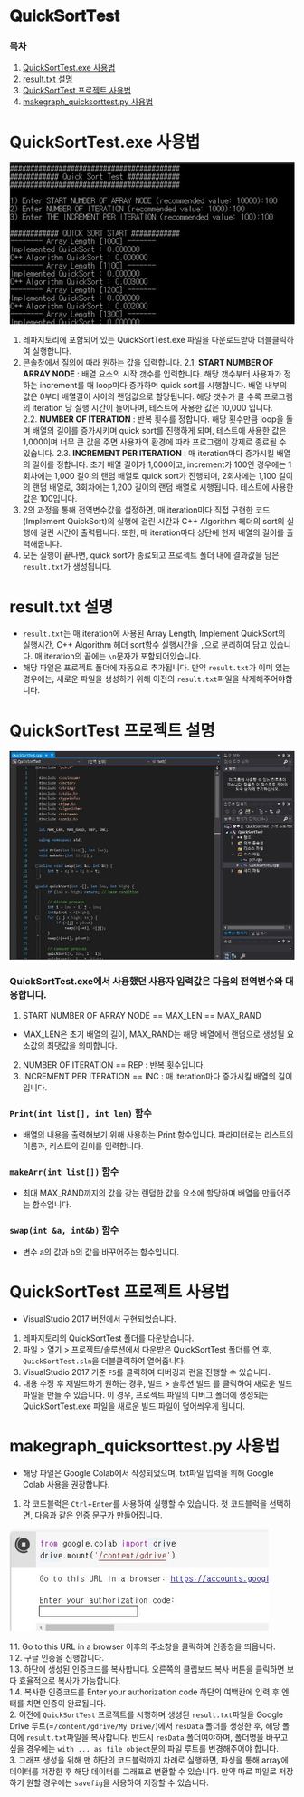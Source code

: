 # 𝐐𝐮𝐢𝐜𝐤𝐒𝐨𝐫𝐭𝐓𝐞𝐬𝐭

### 목차
1. <a href="#1">QuickSortTest.exe 사용법</a>
2. <a href="#2">result.txt 설명</a>
3. <a href="#3">QuickSortTest 프로젝트 사용법</a>
4. <a href="#4">makegraph_quicksorttest.py 사용법</a>

<a name="1"></a>
# QuickSortTest.exe 사용법

<img src="/img/consoleQuickSortTest.JPG">

1. 레파지토리에 포함되어 있는 QuickSortTest.exe 파일을 다운로드받아 더블클릭하여 실행합니다.
2. 콘솔창에서 질의에 따라 원하는 값을 입력합니다.
  2.1. **START NUMBER OF ARRAY NODE** : 배열 요소의 시작 갯수를 입력합니다. 해당 갯수부터 사용자가 정하는 increment를 매 loop마다 증가하며 quick sort를 시행합니다. 배열 내부의 값은 0부터 배열길이 사이의 랜덤값으로 할당됩니다. 해당 갯수가 클 수록 프로그램의 iteration 당 실행 시간이 늘어나며, 테스트에 사용한 값은 10,000 입니다.  
  2.2. **NUMBER OF ITERATION** : 반복 횟수를 정합니다. 해당 횟수만큼 loop을 돌며 배열의 길이를 증가시키며 quick sort를 진행하게 되며, 테스트에 사용한 값은 1,000이며 너무 큰 값을 주면 사용자의 환경에 따라 프로그램이 강제로 종료될 수 있습니다.
  2.3. **INCREMENT PER ITERATION** : 매 iteration마다 증가시킬 배열의 길이를 정합니다. 초기 배열 길이가 1,000이고, increment가 100인 경우에는 1회차에는 1,000 길이의 랜덤 배열로 quick sort가 진행되며, 2회차에는 1,100 길이의 랜덤 배열로, 3회차에는 1,200 길이의 랜덤 배열로 시행됩니다. 테스트에 사용한 값은 100입니다.
3. 2의 과정을 통해 전역변수값을 설정하면, 매 iteration마다 직접 구현한 코드(Implement QuickSort)의 실행에 걸린 시간과 C++ Algorithm 헤더의 sort의 실행에 걸린 시간이 출력됩니다. 또한, 매 iteration마다 상단에 현재 배열의 길이를 출력해줍니다.
4. 모든 실행이 끝나면, quick sort가 종료되고 프로젝트 폴더 내에 결과값을 담은 `result.txt`가 생성됩니다.

<a name="2"></a>
# result.txt 설명
- `result.txt`는 매 iteration에 사용된 Array Length, Implement QuickSort의 실행시간, C++ Algorithm 헤더 sort함수 실행시간을 `,`으로 분리하여 담고 있습니다. 매 iteration의 끝에는 `\n`문자가 포함되어있습니다.
- 해당 파일은 프로젝트 폴더에 자동으로 추가됩니다. 만약 `result.txt`가 이미 있는 경우에는, 새로운 파일을 생성하기 위해 이전의 `result.txt`파일을 삭제해주어야합니다.

<a name="3"></a>
# QuickSortTest 프로젝트 설명

<img src="/img/vsQuickSort.JPG">

### QuickSortTest.exe에서 사용했던 사용자 입력값은 다음의 전역변수와 대응합니다.
1. START NUMBER OF ARRAY NODE == MAX_LEN == MAX_RAND
  - MAX_LEN은 초기 배열의 길이, MAX_RAND는 해당 배열에서 랜덤으로 생성될 요소값의 최댓값을 의미합니다.
2. NUMBER OF ITERATION == REP : 반복 횟수입니다.
3. INCREMENT PER ITERATION == INC : 매 iteration마다 증가시킬 배열의 길이입니다.

### `Print(int list[], int len)` 함수
- 배열의 내용을 출력해보기 위해 사용하는 Print 함수입니다. 파라미터로는 리스트의 이름과, 리스트의 길이를 입력합니다.

### `makeArr(int list[])` 함수
- 최대 MAX_RAND까지의 값을 갖는 랜덤한 값을 요소에 할당하며 배열을 만들어주는 함수입니다.

### `swap(int &a, int&b)` 함수
- 변수 a의 값과 b의 값을 바꾸어주는 함수입니다.

# QuickSortTest 프로젝트 사용법
- VisualStudio 2017 버전에서 구현되었습니다.
1. 레파지토리의 QuickSortTest 폴더를 다운받습니다.
2. 파일 > 열기 > 프로젝트/솔루션에서 다운받은 QuickSortTest 폴더를 연 후, `QuickSortTest.sln`을 더블클릭하여 열어줍니다.
3. VisualStudio 2017 기준 `F5`를 클릭하여 디버깅과 런을 진행할 수 있습니다.
4. 내용 수정 후 재빌드하기 원하는 경우, 빌드 > 솔루션 빌드 를 클릭하여 새로운 빌드파일을 만들 수 있습니다. 이 경우, 프로젝트 파일의 디버그 폴더에 생성되는 QuickSortTest.exe 파일을 새로운 빌드 파일이 덮어씌우게 됩니다.

<a name="4"></a>
# makegraph_quicksorttest.py 사용법
- 해당 파일은 Google Colab에서 작성되었으며, txt파일 입력을 위해 Google Colab 사용을 권장합니다.
1. 각 코드블럭은 `Ctrl`+`Enter`를 사용하여 실행할 수 있습니다. 첫 코드블럭을 선택하면, 다음과 같은 인증 문구가 만들어집니다.  

<img src="/img/googleAuth.JPG">

  1.1. Go to this URL in a browser 이후의 주소창을 클릭하여 인증창을 띄웁니다.  
  1.2. 구글 인증을 진행합니다.    
  1.3. 하단에 생성된 인증코드를 복사합니다. 오른쪽의 클립보드 복사 버튼을 클릭하면 보다 효율적으로 복사가 가능합니다.  
  1.4. 복사한 인증코드를 Enter your authorization code 하단의 여백칸에 입력 후 엔터를 치면 인증이 완료됩니다.  
2. 이전에 `QuickSortTest` 프로젝트를 시행하며 생성된 `result.txt`파일을 Google Drive 루트(=`/content/gdrive/My Drive/`)에서 `resData` 폴더를 생성한 후, 해당 폴더에 `result.txt`파일을 복사합니다. 반드시 `resData` 폴더여야하며, 폴더명을 바꾸고 싶을 경우에는 `with ... as file object`문의 파일 루트를 변경해주어야 합니다.  
3. 그래프 생성을 위해 맨 하단의 코드블럭까지 차례로 실행하면, 파싱을 통해 array에 데이터를 저장한 후 해당 데이터를 그래프로 변환할 수 있습니다. 만약 따로 파일로 저장하기 원할 경우에는 `savefig`을 사용하여 저장할 수 있습니다.  


